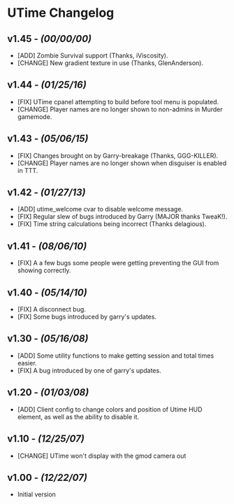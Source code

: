 # UTime Changelog
## v1.45 - *(00/00/00)*
* [ADD] Zombie Survival support (Thanks, iViscosity).
* [CHANGE] New gradient texture in use (Thanks, GlenAnderson).

## v1.44 - *(01/25/16)*
* [FIX] UTime cpanel attempting to build before tool menu is populated.
* [CHANGE] Player names are no longer shown to non-admins in Murder gamemode.

## v1.43 - *(05/06/15)*
* [FIX] Changes brought on by Garry-breakage (Thanks, GGG-KILLER).
* [CHANGE] Player names are no longer shown when disguiser is enabled in TTT.

## v1.42 - *(01/27/13)*
* [ADD] utime_welcome cvar to disable welcome message.
* [FIX] Regular slew of bugs introduced by Garry (MAJOR thanks TweaK!).
* [FIX] Time string calculations being incorrect (Thanks delagious).

## v1.41 - *(08/06/10)*
* [FIX] A a few bugs some people were getting preventing the GUI from showing correctly.

## v1.40 - *(05/14/10)*
* [FIX] A disconnect bug.
* [FIX] Some bugs introduced by garry's updates.

## v1.30 - *(05/16/08)*
* [ADD] Some utility functions to make getting session and total times easier.
* [FIX] A bug introduced by one of garry's updates.

## v1.20 - *(01/03/08)*
* [ADD] Client config to change colors and position of Utime HUD element, as well as the ability to disable it.

## v1.10 - *(12/25/07)*
* [CHANGE] UTime won't display with the gmod camera out

## v1.00 - *(12/22/07)*
* Initial version
